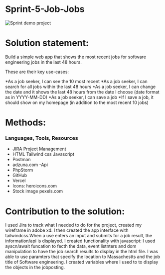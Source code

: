 # Sprint-5-Job-Jobs



![Sprint demo project](https://user-images.githubusercontent.com/82053164/126848913-790e0a6e-b477-49a7-b4c0-9e13eaef4683.png)

# Solution statement:

 Build a simple web app that shows the most recent jobs for software engineering jobs in the last 48 hours.

These are their key use-cases:

*As a job seeker, I can see the 10 most recent 
*As a job seeker, I can search for all jobs within the last 48 hours
*As a job seeker, I can change the date and it shows the last 48 hours from the date I choose (date format as in YYYY-MM-DD)
*As a job seeker, I can save a job
*If I save a job, it should show on my homepage (in addition to the most recent 10 jobs)

# Methods:
### Languages, Tools, Resources
* JIRA Project Management
* HTML Tailwind css Javascript
* Postman
* adzuna.com -Api
* PhpStorm
* GitHub
* Vercel
* Icons: heroicons.com 
* Stock image pexels.com


# Contribution to the solution:

I used Jira to track what I needed to do for the project, created my wireframe in adobe xd. I then created the app interface with tailwindcss.When a use enters an input and submits for a job result, the information/api is displayed. I created functionality with javascript: I used ayscn/await funcation to fecth the data, event listnters and dom manipulation to have the job search results to display in the html file.  I was able to use paramters that specify the location to Massachestts and the job title of Software engineering. I  created variables where I used to to display the objects in the jobposting. 


